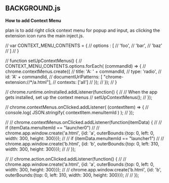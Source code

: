 BACKGROUND.js
-----------------

**How to add Context Menu**

plan is to add right click context menu for popup and input, as clicking the extension icon runs the main inject.js.

// var CONTEXT_MENU_CONTENTS = {
//     options : [
//       'foo',
//       'bar',
//       'baz'
//     ]
//   }
  
// function setUpContextMenus() {
//     CONTEXT_MENU_CONTENTS.options.forEach( (commandId) => {
//         chrome.contextMenus.create({
//             title: 'A: ' + commandId,
//             type: 'radio',
//             id: 'A' + commandId,
//             documentUrlPatterns: [ "chrome-extension://*/a.html"],
//             contexts: ['all']
//         });
//     });
// }

// chrome.runtime.onInstalled.addListener(function() {
//     // When the app gets installed, set up the context menus
//     setUpContextMenus();
// });


// chrome.contextMenus.onClicked.addListener( (contextItem) => {
//     console.log( JSON.stringify( contextItem.menuItemId )  ); 
// });
    
// //   chrome.contextMenus.onClicked.addListener(function(itemData) {
// //     if (itemData.menuItemId == "launcher0")
// //       chrome.app.window.create('a.html', {id: 'a', outerBounds:{top: 0, left: 0, width: 300, height: 300}});
// //     if (itemData.menuItemId == "launcher1")
// //       chrome.app.window.create('b.html', {id: 'b', outerBounds:{top: 0, left: 310, width: 300, height: 300}});
// //   });

// //   chrome.action.onClicked.addListener(function() {
// //     chrome.app.window.create('a.html', {id: 'a', outerBounds:{top: 0, left: 0, width: 300, height: 300}});
// //     chrome.app.window.create('b.html', {id: 'b', outerBounds:{top: 0, left: 310, width: 300, height: 300}});
// //   });
